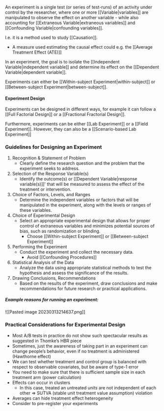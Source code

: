 An experiment is a single test (or series of test-runs) of an activity under control by the researcher, where one or more [[Variable|variables]] are manipulated to observe the effect on another variable - while also accounting for [[Extraneous Variable|extraneous variables]] and [[Confounding Variable|confounding variables]].

I.e. it is a method used to study [[Causation]].
- A measure used estimating the causal effect could e.g. the [[Average Treatment Effect (ATE)]]

In an experiment, the goal is to isolate the [[Independent Variable|independent variable]] and determine its effect on the [[Dependent Variable|dependent variable]]. 

Experiments can either be [[Within-subject Experiment|within-subject]] or [[Between-subject Experiment|between-subject]].


#### Experiment Design
Experiments can be designed in different ways, for example it can follow a [[Full Factorial Design]] or a [[Fractional Fractorial Design]].


Furthermore, experiments can be either [[Lab Experiment]] or a [[Field Experiment]]. However, they can also be a [[Scenario-based Lab Experiment]]

### Guidelines for Designing an Experiment
1. Recognition & Statement of Problem
	- Clearly define the research question and the problem that the experiment seeks to address.
2. Selection of the Response Variable(s)
	- Identify the outcome(s) or [[Dependent Variable|response variable(s)]]' that will be measured to assess the effect of the treatment or intervention.
3. Choice of Factors, Levels, and Ranges
	- Determine the independent variables or factors that will be manipulated in the experiment, along with the levels or ranges of these variables.
4. Choice of Experimental Design
	- Select an appropriate experimental design that allows for proper control of extraneous variables and minimizes potential sources of bias, such as randomization or blinding.
		- Choose [[Within-subject Experiment]] or [[Between-subject Experiment]]
5. Performing the Experiment
	- Conduct the experiment and collect the necessary data.
		- Avoid [[Confounding Procedures]]
6. Statistical Analysis of the Data
	- Analyze the data using appropriate statistical methods to test the hypothesis and assess the significance of the results.
7. Drawing Conclusions, Recommendations
	- Based on the results of the experiment, draw conclusions and make recommendations for future research or practical applications.


##### Example reasons for running an experiment:
![[Pasted image 20230313214637.png]]

### Practical Considerations for Experimental Design
- Most A/B tests in practice do not show such spectacular results as suggested in Thomke’s HBR piece
- Sometimes, just the awareness of taking part in an experiment can change people’s behavior, even if no treatment is administered (Hawthorne effect)
- We can test whether treatment and control group is balanced with respect to observable covariates, but be aware of type-1 error
- You need to make sure that there is sufficient sample size in each treatment arm (power calculation)
- Effects can occur in clusters
	- In this case, treated an untreated units are not independent of each other ⇒ SUTVA (stable unit treatment value assumption) violation
- Averages can hide treatment effect heterogeneity
- Consider to pre-register your experiments